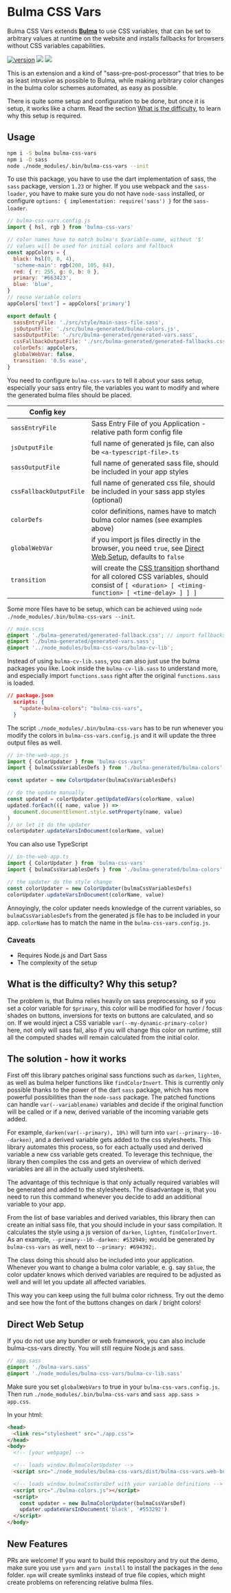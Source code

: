 # Bulma CSS Vars

Bulma CSS Vars extends [**Bulma**](https://github.com/jgthms/bulma) to use CSS variables, that can be set to arbitrary values at runtime on the website and installs fallbacks for browsers without CSS variables capabilities.

[![version](https://img.shields.io/npm/v/bulma-css-vars.svg)](https://www.npmjs.org/package/bulma-css-vars)
[![](https://github.com/wtho/bulma-css-vars/workflows/ci/badge.svg)](https://github.com/wtho/bulma-css-vars/actions?query=workflow%3Aci)
[![](https://img.shields.io/badge/Demo-green)](https://wtho.github.io/bulma-css-vars)

This is an extension and a kind of "sass-pre-post-processor" that tries to be as least intrusive as possible to Bulma, while making arbitrary color changes in the bulma color schemes automated, as easy as possible.

There is quite some setup and configuration to be done, but once it is setup, it works like a charm. Read the section [What is the difficulty](#what-is-the-difficulty-why-this-setup), to learn why this setup is required.

## Usage

```bash
npm i -S bulma bulma-css-vars
npm i -D sass
node ./node_modules/.bin/bulma-css-vars --init
```

To use this package, you have to use the dart implementation of sass, the `sass` package, version `1.23` or higher. If you use webpack and the `sass-loader`, you have to make sure you do not have `node-sass` installed, or configure `options: { implementation: require('sass') }` for the `sass-loader`.

```js
// bulma-css-vars.config.js
import { hsl, rgb } from 'bulma-css-vars'

// color names have to match bulma's $variable-name, without '$'
// values will be used for initial colors and fallback
const appColors = {
  black: hsl(0, 0, 4),
  'scheme-main': rgb(200, 105, 84),
  red: { r: 255, g: 0, b: 0 },
  primary: '#663423',
  blue: 'blue',
}
// reuse variable colors
appColors['text'] = appColors['primary']

export default {
  sassEntryFile: './src/style/main-sass-file.sass',
  jsOutputFile: './src/bulma-generated/bulma-colors.js',
  sassOutputFile: './src/bulma-generated/generated-vars.sass',
  cssFallbackOutputFile: './src/bulma-generated/generated-fallbacks.css',
  colorDefs: appColors,
  globalWebVar: false,
  transition: '0.5s ease',
}
```

You need to configure `bulma-css-vars` to tell it about your sass setup, especially your sass entry file, the variables you want to modify and where the generated bulma files should be placed.

| Config key              |                                                                                                                                                                                                                  |
| ----------------------- | :--------------------------------------------------------------------------------------------------------------------------------------------------------------------------------------------------------------- |
| `sassEntryFile`         | Sass Entry File of you Application - relative path form config file                                                                                                                                              |
| `jsOutputFile`          | full name of generated js file, can also be `<a-typescript-file>.ts`                                                                                                                                             |
| `sassOutputFile`        | full name of generated sass file, should be included in your app styles                                                                                                                                          |
| `cssFallbackOutputFile` | full name of generated css file, should be included in your sass app styles (optional)                                                                                                                           |
| `colorDefs`             | color definitions, names have to match bulma color names (see examples above)                                                                                                                                    |
| `globalWebVar`          | if you import js files directly in the browser, you need `true`, see [Direct Web Setup](#direct-web-setup), defaults to `false`                                                                                  |
| `transition`            | will create the [CSS transition](https://developer.mozilla.org/en-US/docs/Web/CSS/transition) shorthand for all colored CSS variables, should consist of `[ <duration> [ <timing-function> [ <time-delay> ] ] ]` |

Some more files have to be setup, which can be achieved using `node ./node_modules/.bin/bulma-css-vars --init`.

```scss
// main.scss
@import './bulma-generated/generated-fallback.css'; // import fallbacks first, so they are overridden
@import './bulma-generated/generated-vars.sass';
@import '../node_modules/bulma-css-vars/bulma-cv-lib';
```

Instead of using `bulma-cv-lib.sass`, you can also just use the bulma packages you like. Look inside the `bulma-cv-lib.sass` to understand more, and especially import `functions.sass` right after the original `functions.sass` is loaded.

```json
// package.json
  scripts: {
    "update-bulma-colors": "bulma-css-vars",
  }
```

The script `./node_modules/.bin/bulma-css-vars` has to be run whenever you modify the colors in `bulma-css-vars.config.js` and it will update the three output files as well.

```js
// in-the-web-app.js
import { ColorUpdater } from 'bulma-css-vars'
import { bulmaCssVariablesDefs } from './bulma-generated/bulma-colors'

const updater = new ColorUpdater(bulmaCssVariablesDefs)

// do the update manually
const updated = colorUpdater.getUpdatedVars(colorName, value)
updated.forEach(({ name, value }) =>
  document.documentElement.style.setProperty(name, value)
)
// or let it do the updater
colorUpdater.updateVarsInDocument(colorName, value)
```

You can also use TypeScript
```ts
// in-the-web-app.ts
import { ColorUpdater } from 'bulma-css-vars'
import { bulmaCssVariablesDefs } from './bulma-generated/bulma-colors'

// the updater do the style change
const colorUpdater = new ColorUpdater(bulmaCssVariablesDefs)
colorUpdater.updateVarsInDocument(colorName, value)
```

Annoyingly, the color updater needs knowledge of the current variables, so `bulmaCssVariablesDefs` from the generated js file has to be included in your app. `colorName` has to match the name in the `bulma-css-vars.config.js`.

### Caveats

* Requires Node.js and Dart Sass
* The complexity of the setup

## What is the difficulty? Why this setup?

The problem is, that Bulma relies heavily on sass preprocessing, so if you set a color variable for `$primary`, this color will be modified for hover / focus shades on buttons, inversions for texts on buttons are calculated, and so on.
If we would inject a CSS variable `var(--my-dynamic-primary-color)` here, not only will sass fail, also if you will change this color on runtime, still all the computed shades will remain calculated from the initial color.

## The solution - how it works

First off this library patches original sass functions such as `darken`, `lighten`, as well as bulma helper functions like `findColorInvert`. This is currently only possible thanks to the power of the dart `sass` package, which has more powerful possibilities than the `node-sass` package. The patched functions can handle `var(--variablename)` variables and decide if the original function will be called or if a new, derived variable of the incoming variable gets added.

For example, `darken(var(--primary), 10%)` will turn into `var(--primary--10--darken)`, and a derived variable gets added to the css stylesheets.
This library automates this process, so for each actually used and derived variable a new css variable gets created. To leverage this technique, the library then compiles the css and gets an overview of which derived variables are all in the actually used stylesheets.

The advantage of this technique is that only actually required variables will be generated and added to the stylesheets. The disadvantage is, that you need to run this command whenever you decide to add an additional variable to your app.

From the list of base variables and derived variables, this library then can create an initial sass file, that you should include in your sass compilation. It calculates the style using a js version of `darken`, `lighten`, `findColorInvert`. As an example, `--primary--10--darken: #532949;` would be generated by `bulma-css-vars` as well, next to `--primary: #694392;`.

The class doing this should also be included into your application. Whenever you want to change a bulma color variable, e. g. say `$blue`, the color updater knows which derived variables are required to be adjusted as well and will let you update all affected variables.

This way you can keep using the full bulma color richness. Try out the demo and see how the font of the buttons changes on dark / bright colors!

## Direct Web Setup

If you do not use any bundler or web framework, you can also include bulma-css-vars directly. You will still require Node.js and sass.

```sass
// app.sass
@import './bulma-vars.sass'
@import './node_modules/bulma-css-vars/bulma-cv-lib.sass'
```

Make sure you set `globalWebVars` to true in your `bulma-css-vars.config.js`. Then run `./node_modules/.bin/bulma-css-vars` and `sass app.sass > app.css`.

In your html:
```html
<head>
  <link res="stylesheet" src="./app.css">
</head>
<body>
  <!-- [your webpage] -->

  <!-- loads window.BulmaColorUpdater -->
  <script src="./node_modules/bulma-css-vars/dist/bulma-css-vars.web-bundle.js"></script>

  <!-- loads window.bulmaCssVarsDef with your variable definitions -->
  <script src="./bulma-colors.js"></script>
  <script>
    const updater = new BulmaColorUpdater(bulmaCssVarsDef)
    updater.updateVarsInDocument('black', '#553292')
  </script>
</body>
```

## New Features

PRs are welcome!
If you want to build this repository and try out the demo, make sure you use `yarn` and `yarn install` to install the packages in the `demo` folder. `npm` will create symlinks instead of true file copies, which might create problems on referencing relative bulma files.

